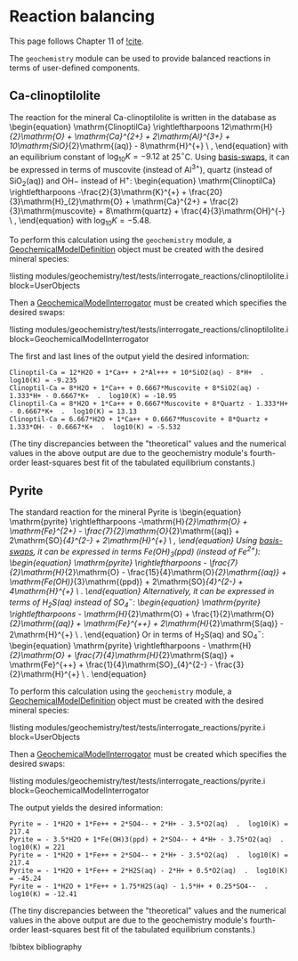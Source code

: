 # Reaction balancing

This page follows Chapter 11 of [!cite](bethke_2007).

The `geochemistry` module can be used to provide balanced reactions in terms of user-defined components.

## Ca-clinoptilolite

The reaction for the mineral Ca-clinoptilolite is written in the database as
\begin{equation}
\mathrm{ClinoptilCa} \rightleftharpoons 12\mathrm{H}_{2}\mathrm{O} + \mathrm{Ca}^{2+} + 2\mathrm{Al}^{3+} + 10\mathrm{SiO}_{2}\mathrm{(aq)} - 8\mathrm{H}^{+} \ ,
\end{equation}
with an equilibrium constant of $\log_{10}K = -9.12$ at 25$^{\circ}$C.  Using [basis-swaps](swap.md), it can be expressed in terms of muscovite (instead of Al$^{3+}$), quartz (instead of SiO$_{2}$(aq)) and OH${-}$ instead of H$^{+}$:
\begin{equation}
\mathrm{ClinoptilCa} \rightleftharpoons -\frac{2}{3}\mathrm{K}^{+} + \frac{20}{3}\mathrm{H}_{2}\mathrm{O} + \mathrm{Ca}^{2+} + \frac{2}{3}\mathrm{muscovite} + 8\mathrm{quartz} + \frac{4}{3}\mathrm{OH}^{-} \ ,
\end{equation}
with $\log_{10}K = -5.48$.

To perform this calculation using the `geochemistry` module, a [GeochemicalModelDefinition](GeochemicalModelDefinition.md) object must be created with the desired mineral species:

!listing modules/geochemistry/test/tests/interrogate_reactions/clinoptilolite.i block=UserObjects

Then a [GeochemicalModelInterrogator](GeochemicalModelInterrogator.md) must be created which specifies the desired swaps:

!listing modules/geochemistry/test/tests/interrogate_reactions/clinoptilolite.i block=GeochemicalModelInterrogator

The first and last lines of the output yield the desired information:

```
Clinoptil-Ca = 12*H2O + 1*Ca++ + 2*Al+++ + 10*SiO2(aq) - 8*H+  .  log10(K) = -9.235
Clinoptil-Ca = 8*H2O + 1*Ca++ + 0.6667*Muscovite + 8*SiO2(aq) - 1.333*H+ - 0.6667*K+  .  log10(K) = -18.95
Clinoptil-Ca = 8*H2O + 1*Ca++ + 0.6667*Muscovite + 8*Quartz - 1.333*H+ - 0.6667*K+  .  log10(K) = 13.13
Clinoptil-Ca = 6.667*H2O + 1*Ca++ + 0.6667*Muscovite + 8*Quartz + 1.333*OH- - 0.6667*K+  .  log10(K) = -5.532
```
(The tiny discrepancies between the "theoretical" values and the numerical values in the above output are due to the geochemistry module's fourth-order least-squares best fit of the tabulated equilibrium constants.)


## Pyrite

The standard reaction for the mineral Pyrite is
\begin{equation}
\mathrm{pyrite} \rightleftharpoons -\mathrm{H}_{2}\mathrm{O} + \mathrm{Fe}^{2+} - \frac{7}{2}\mathrm{O}_{2}\mathrm{(aq)} + 2\mathrm{SO}_{4}^{2-} + 2\mathrm{H}^{+} \ ,
\end{equation}
Using [basis-swaps](swap.md), it can be expressed in terms Fe(OH)$_{3}$(ppd) (instead of Fe$^{2+}$):
\begin{equation}
\mathrm{pyrite} \rightleftharpoons - \frac{7}{2}\mathrm{H}_{2}\mathrm{O} - \frac{15}{4}\mathrm{O}_{2}\mathrm{(aq)} + \mathrm{Fe(OH)}_{3}\mathrm{(ppd)} + 2\mathrm{SO}_{4}^{2-} + 4\mathrm{H}^{+} \ .
\end{equation}
Alternatively, it can be expressed in terms of H$_{2}$S(aq) instead of SO$_{4}^{-}$:
\begin{equation}
\mathrm{pyrite} \rightleftharpoons - \mathrm{H}_{2}\mathrm{O} + \frac{1}{2}\mathrm{O}_{2}\mathrm{(aq)} + \mathrm{Fe}^{++} + 2\mathrm{H}_{2}\mathrm{S(aq)} - 2\mathrm{H}^{+} \ .
\end{equation}
Or in terms of H$_{2}$S(aq) and SO$_{4}^{-}$:
\begin{equation}
\mathrm{pyrite} \rightleftharpoons - \mathrm{H}_{2}\mathrm{O} + \frac{7}{4}\mathrm{H}_{2}\mathrm{S(aq)} + \mathrm{Fe}^{++} + \frac{1}{4}\mathrm{SO}_{4}^{2-} - \frac{3}{2}\mathrm{H}^{+} \ .
\end{equation}


To perform this calculation using the `geochemistry` module, a [GeochemicalModelDefinition](GeochemicalModelDefinition.md) object must be created with the desired mineral species:

!listing modules/geochemistry/test/tests/interrogate_reactions/pyrite.i block=UserObjects

Then a [GeochemicalModelInterrogator](GeochemicalModelInterrogator.md) must be created which specifies the desired swaps:

!listing modules/geochemistry/test/tests/interrogate_reactions/pyrite.i block=GeochemicalModelInterrogator

The output yields the desired information:

```
Pyrite = - 1*H2O + 1*Fe++ + 2*SO4-- + 2*H+ - 3.5*O2(aq)  .  log10(K) = 217.4
Pyrite = - 3.5*H2O + 1*Fe(OH)3(ppd) + 2*SO4-- + 4*H+ - 3.75*O2(aq)  .  log10(K) = 221
Pyrite = - 1*H2O + 1*Fe++ + 2*SO4-- + 2*H+ - 3.5*O2(aq)  .  log10(K) = 217.4
Pyrite = - 1*H2O + 1*Fe++ + 2*H2S(aq) - 2*H+ + 0.5*O2(aq)  .  log10(K) = -45.24
Pyrite = - 1*H2O + 1*Fe++ + 1.75*H2S(aq) - 1.5*H+ + 0.25*SO4--  .  log10(K) = -12.41
```
(The tiny discrepancies between the "theoretical" values and the numerical values in the above output are due to the geochemistry module's fourth-order least-squares best fit of the tabulated equilibrium constants.)

!bibtex bibliography